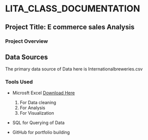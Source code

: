 # LITA_CLASS_DOCUMENTATION

## Project Title: E commerce sales Analysis

### Project Overview


## Data Sources
The primary data source of Data  here is Internationalbreweries.csv

### Tools Used
- Microsft Excel [Download Here](http://www.microst.com)
  
   1. For Data cleaning
   2. For Analysis
   3. For  Visualization
- SQL for Querying of Data
- GitHub for portfolio building
